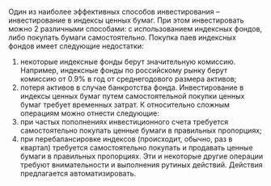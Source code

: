 Один из наиболее эффективных способов инвестирования – инвестирование в индексы ценных бумаг. При этом инвестировать можно 2 различными способами: с использованием индексных фондов, либо покупать бумаги самостоятельно. Покупка паев индексных фондов имеет следующие недостатки:
1)	некоторые индексные фонды берут значительную комиссию. Например, индексные фонды по российскому рынку берут комиссию от 0.9% в год от среднегодового размера активов;
2)	потеря активов в случае банкротства фонда.
Инвестирование в индексы ценных бумаг путем самостоятельной покупки ценных бумаг требует временных затрат. К относительно сложным операциям можно отнести следующие:
1)	при частых пополнениях инвестиционного счета требуется самостоятельно покупать ценные бумаги в правильных пропорциях;
2)	при перебалансировке индексов (происходит, обычно, раз в квартал) требуется самостоятельно покупать и продавать ценные бумаги в правильных пропорциях.
Эти и некоторые другие операции требуют внимательности и выполнения рутиных действий. Действия предлагается автоматизировать.